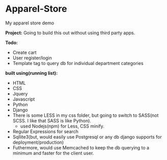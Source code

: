# Apparel-Store
My apparel store demo

<strong>Project:</strong>
Going to build this out without using third party apps.

<strong>Todo:</strong>
<ul>
  <li>Create cart</li>
  <li>User register/login</li>
  <li>Template tag to query db for individual department categories</li>
</ul>


<strong>built using(running list):</strong>
<ul>
  <li>HTML</li>
  <li>CSS</li>
  <li>Jquery</li>
  <li>Javascript</li>
  <li>Python</li>
  <li>Django</li>
  <li>There is some LESS in my css folder, but going to switch to SASS(not SCSS. I like that SASS is like Python).
    <ul>
      <li>used Nodejs(npm) for Less, CSS minify.</li>
    </ul>
  </li>
  <li>Regular Expressions for search</li>
  <li>Sqllite3(but, would easily use Postgresql or any db django supports for deployment/production)</li>
  <li>Futhermore, would use Memcached to keep the db querying to a minimum and faster for the client user.</li>
</ul>
  
  


